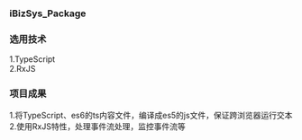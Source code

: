 ### iBizSys_Package

### 选用技术
1.TypeScript<br/>
2.RxJS<br/>

### 项目成果
1.将TypeScript、es6的ts内容文件，编译成es5的js文件，保证跨浏览器运行交本<br/>
2.使用RxJS特性，处理事件流处理，监控事件流等<br/>
